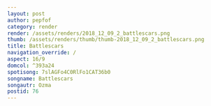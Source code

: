 ```yaml
---
layout: post
author: pepfof
category: render
render: /assets/renders/2018_12_09_2_battlescars.png
thumb: /assets/renders/thumb/thumb-2018_12_09_2_battlescars.png
title: Battlescars
navigation_override: /
aspect: 16/9
domcol: ^393a24
spotisong: 7slAGFo4C0RlFo1CAT36b0
songname: Battlescars
songautr: Ozma
postid: 76
---
```


<!--USER BEGIN 1-->

<!--USER END 1-->

<!--more-->
<!--USER BEGIN 2-->

<!--USER END 2-->

